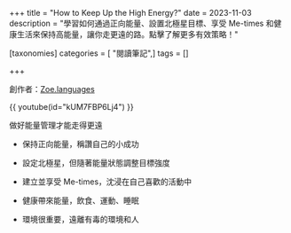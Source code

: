+++
title = "How to Keep Up the High Energy?"
date = 2023-11-03
description = "學習如何通過正向能量、設置北極星目標、享受 Me-times 和健康生活來保持高能量，讓你走更遠的路。點擊了解更多有效策略！"

[taxonomies]
categories = [ "閱讀筆記",]
tags = []

+++

創作者：[Zoe.languages](https://www.youtube.com/@zoe.languages)

{{ youtube(id="kUM7FBP6Lj4") }}

做好能量管理才能走得更遠

* 保持正向能量，稱讚自己的小成功

* 設定北極星，但隨著能量狀態調整目標強度

* 建立並享受 Me-times，沈浸在自己喜歡的活動中

* 健康帶來能量，飲食、運動、睡眠

* 環境很重要，遠離有毒的環境和人
